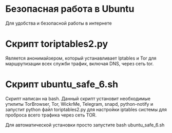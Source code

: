 # Безопасная работа в Ubuntu
Для удобства и безопасной работы в интернете
# Скрипт toriptables2.py 
Является анонимайзером, который устанавливает Iptables и Tor для маршрутизации всех служби трафик, включая DNS, через сеть tor.

# Скрипт ubuntu_safe_6.sh 
Скрипт написан на bash. Данный скрипт установит необходимые утилиты TorBrowser, Tor, WickrMe, Telegram, snapd, python-notify
и запустит python файл toriptables2.py для настройки iptables системы для проброса всего трафика через сеть TOR. 
<p>Для автоматической установки просто запустите bash ubuntu_safe_6.sh 
